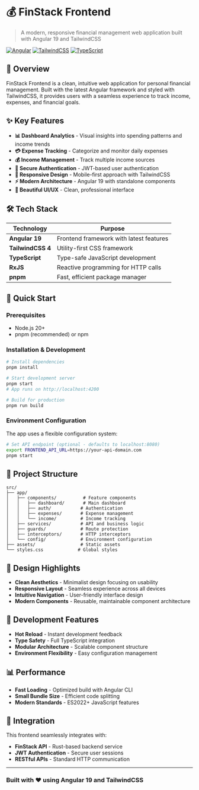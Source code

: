 # 💰 FinStack Frontend

> A modern, responsive financial management web application built with Angular 19 and TailwindCSS

[![Angular](https://img.shields.io/badge/Angular-19.2.0-DD0031?style=for-the-badge&logo=angular&logoColor=white)](https://angular.io/)
[![TailwindCSS](https://img.shields.io/badge/TailwindCSS-4.1.7-38B2AC?style=for-the-badge&logo=tailwind-css&logoColor=white)](https://tailwindcss.com/)
[![TypeScript](https://img.shields.io/badge/TypeScript-5.7.2-3178C6?style=for-the-badge&logo=typescript&logoColor=white)](https://www.typescriptlang.org/)

## 🎯 Overview

FinStack Frontend is a clean, intuitive web application for personal financial management. Built with the latest Angular framework and styled with TailwindCSS, it provides users with a seamless experience to track income, expenses, and financial goals.

## ✨ Key Features

- **📊 Dashboard Analytics** - Visual insights into spending patterns and income trends
- **💳 Expense Tracking** - Categorize and monitor daily expenses
- **💰 Income Management** - Track multiple income sources
- **🔐 Secure Authentication** - JWT-based user authentication
- **📱 Responsive Design** - Mobile-first approach with TailwindCSS
- **⚡ Modern Architecture** - Angular 19 with standalone components
- **🎨 Beautiful UI/UX** - Clean, professional interface

## 🛠️ Tech Stack

| Technology | Purpose |
|------------|---------|
| **Angular 19** | Frontend framework with latest features |
| **TailwindCSS 4** | Utility-first CSS framework |
| **TypeScript** | Type-safe JavaScript development |
| **RxJS** | Reactive programming for HTTP calls |
| **pnpm** | Fast, efficient package manager |

## 🚀 Quick Start

### Prerequisites

- Node.js 20+
- pnpm (recommended) or npm

### Installation & Development

```bash
# Install dependencies
pnpm install

# Start development server
pnpm start
# App runs on http://localhost:4200

# Build for production
pnpm run build
```

### Environment Configuration

The app uses a flexible configuration system:

```bash
# Set API endpoint (optional - defaults to localhost:8080)
export FRONTEND_API_URL=https://your-api-domain.com
pnpm start
```

## 📁 Project Structure

```text
src/
├── app/
│   ├── components/          # Feature components
│   │   ├── dashboard/       # Main dashboard
│   │   ├── auth/           # Authentication
│   │   ├── expenses/       # Expense management
│   │   └── income/         # Income tracking
│   ├── services/           # API and business logic
│   ├── guards/             # Route protection
│   ├── interceptors/       # HTTP interceptors
│   └── config/             # Environment configuration
├── assets/                 # Static assets
└── styles.css             # Global styles
```

## 🎨 Design Highlights

- **Clean Aesthetics** - Minimalist design focusing on usability
- **Responsive Layout** - Seamless experience across all devices
- **Intuitive Navigation** - User-friendly interface design
- **Modern Components** - Reusable, maintainable component architecture

## 🔧 Development Features

- **Hot Reload** - Instant development feedback
- **Type Safety** - Full TypeScript integration
- **Modular Architecture** - Scalable component structure
- **Environment Flexibility** - Easy configuration management

## 📊 Performance

- **Fast Loading** - Optimized build with Angular CLI
- **Small Bundle Size** - Efficient code splitting
- **Modern Standards** - ES2022+ JavaScript features

## 🤝 Integration

This frontend seamlessly integrates with:

- **FinStack API** - Rust-based backend service
- **JWT Authentication** - Secure user sessions
- **RESTful APIs** - Standard HTTP communication

---

### Built with ❤️ using Angular 19 and TailwindCSS
